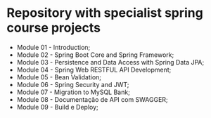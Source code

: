 # Repository with specialist spring course projects

- Module 01 - Introduction;
- Module 02 - Spring Boot Core and Spring Framework;
- Module 03 - Persistence and Data Access with Spring Data JPA;
- Module 04 - Spring Web RESTFUL API Development;
- Module 05 - Bean Validation;
- Module 06 - Spring Security and JWT;
- Module 07 - Migration to MySQL Bank;
- Module 08 - Documentação de API com SWAGGER;
- Module 09 - Build e Deploy;
